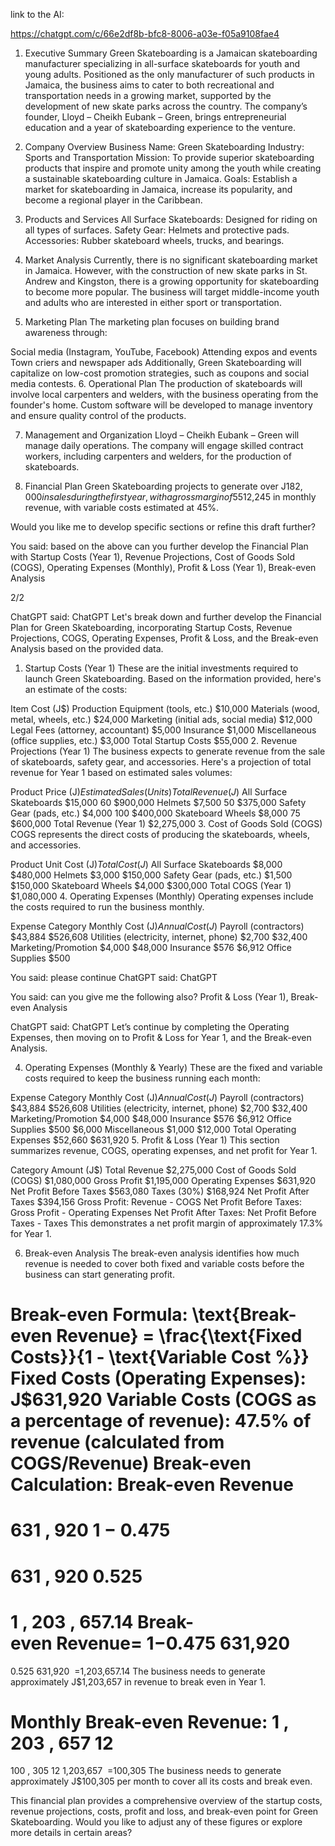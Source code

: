 link to the AI:

https://chatgpt.com/c/66e2df8b-bfc8-8006-a03e-f05a9108fae4


1. Executive Summary
Green Skateboarding is a Jamaican skateboarding manufacturer specializing in all-surface skateboards for youth and young adults. Positioned as the only manufacturer of such products in Jamaica, the business aims to cater to both recreational and transportation needs in a growing market, supported by the development of new skate parks across the country. The company’s founder, Lloyd – Cheikh Eubank – Green, brings entrepreneurial education and a year of skateboarding experience to the venture.

2. Company Overview
Business Name: Green Skateboarding
Industry: Sports and Transportation
Mission: To provide superior skateboarding products that inspire and promote unity among the youth while creating a sustainable skateboarding culture in Jamaica.
Goals: Establish a market for skateboarding in Jamaica, increase its popularity, and become a regional player in the Caribbean.

3. Products and Services
All Surface Skateboards: Designed for riding on all types of surfaces.
Safety Gear: Helmets and protective pads.
Accessories: Rubber skateboard wheels, trucks, and bearings.
4. Market Analysis
Currently, there is no significant skateboarding market in Jamaica. However, with the construction of new skate parks in St. Andrew and Kingston, there is a growing opportunity for skateboarding to become more popular. The business will target middle-income youth and adults who are interested in either sport or transportation.

5. Marketing Plan
The marketing plan focuses on building brand awareness through:

Social media (Instagram, YouTube, Facebook)
Attending expos and events
Town criers and newspaper ads
Additionally, Green Skateboarding will capitalize on low-cost promotion strategies, such as coupons and social media contests.
6. Operational Plan
The production of skateboards will involve local carpenters and welders, with the business operating from the founder's home. Custom software will be developed to manage inventory and ensure quality control of the products.

7. Management and Organization
Lloyd – Cheikh Eubank – Green will manage daily operations. The company will engage skilled contract workers, including carpenters and welders, for the production of skateboards.

8. Financial Plan
Green Skateboarding projects to generate over J$182,000 in sales during the first year, with a gross margin of 55%. The business expects to reach a net profit of 5.92% by the end of Year 1, with further growth in the following years. The business's breakeven point is J$12,245 in monthly revenue, with variable costs estimated at 45%.

Would you like me to develop specific sections or refine this draft further?



You said:
based on the above can you further develop the Financial Plan with Startup Costs (Year 1), Revenue Projections, Cost of Goods Sold (COGS), Operating Expenses (Monthly),
Profit & Loss (Year 1), Break-even Analysis




2/2

ChatGPT said:
ChatGPT
Let's break down and further develop the Financial Plan for Green Skateboarding, incorporating Startup Costs, Revenue Projections, COGS, Operating Expenses, Profit & Loss, and the Break-even Analysis based on the provided data.

1. Startup Costs (Year 1)
These are the initial investments required to launch Green Skateboarding. Based on the information provided, here's an estimate of the costs:

Item	Cost (J$)
Production Equipment (tools, etc.)	$10,000
Materials (wood, metal, wheels, etc.)	$24,000
Marketing (initial ads, social media)	$12,000
Legal Fees (attorney, accountant)	$5,000
Insurance	$1,000
Miscellaneous (office supplies, etc.)	$3,000
Total Startup Costs	$55,000
2. Revenue Projections (Year 1)
The business expects to generate revenue from the sale of skateboards, safety gear, and accessories. Here's a projection of total revenue for Year 1 based on estimated sales volumes:

Product	Price (J$)	Estimated Sales (Units)	Total Revenue (J$)
All Surface Skateboards	$15,000	60	$900,000
Helmets	$7,500	50	$375,000
Safety Gear (pads, etc.)	$4,000	100	$400,000
Skateboard Wheels	$8,000	75	$600,000
Total Revenue (Year 1)			$2,275,000
3. Cost of Goods Sold (COGS)
COGS represents the direct costs of producing the skateboards, wheels, and accessories.

Product	Unit Cost (J$)	Total Cost (J$)
All Surface Skateboards	$8,000	$480,000
Helmets	$3,000	$150,000
Safety Gear (pads, etc.)	$1,500	$150,000
Skateboard Wheels	$4,000	$300,000
Total COGS (Year 1)		$1,080,000
4. Operating Expenses (Monthly)
Operating expenses include the costs required to run the business monthly.

Expense Category	Monthly Cost (J$)	Annual Cost (J$)
Payroll (contractors)	$43,884	$526,608
Utilities (electricity, internet, phone)	$2,700	$32,400
Marketing/Promotion	$4,000	$48,000
Insurance	$576	$6,912
Office Supplies	$500	



You said:
please continue
ChatGPT said:
ChatGPT



You said:
can you give me the following also?
Profit & Loss (Year 1), Break-even Analysis


ChatGPT said:
ChatGPT
Let’s continue by completing the Operating Expenses, then moving on to Profit & Loss for Year 1, and the Break-even Analysis.

4. Operating Expenses (Monthly & Yearly)
These are the fixed and variable costs required to keep the business running each month:

Expense Category	Monthly Cost (J$)	Annual Cost (J$)
Payroll (contractors)	$43,884	$526,608
Utilities (electricity, internet, phone)	$2,700	$32,400
Marketing/Promotion	$4,000	$48,000
Insurance	$576	$6,912
Office Supplies	$500	$6,000
Miscellaneous	$1,000	$12,000
Total Operating Expenses	$52,660	$631,920
5. Profit & Loss (Year 1)
This section summarizes revenue, COGS, operating expenses, and net profit for Year 1.

Category	Amount (J$)
Total Revenue	$2,275,000
Cost of Goods Sold (COGS)	$1,080,000
Gross Profit	$1,195,000
Operating Expenses	$631,920
Net Profit Before Taxes	$563,080
Taxes (30%)	$168,924
Net Profit After Taxes	$394,156
Gross Profit: Revenue - COGS
Net Profit Before Taxes: Gross Profit - Operating Expenses
Net Profit After Taxes: Net Profit Before Taxes - Taxes
This demonstrates a net profit margin of approximately 17.3% for Year 1.

6. Break-even Analysis
The break-even analysis identifies how much revenue is needed to cover both fixed and variable costs before the business can start generating profit.

Break-even Formula:
\text{Break-even Revenue} = \frac{\text{Fixed Costs}}{1 - \text{Variable Cost %}}
Fixed Costs (Operating Expenses): J$631,920
Variable Costs (COGS as a percentage of revenue): 47.5% of revenue (calculated from COGS/Revenue)
Break-even Calculation:
Break-even Revenue
=
631
,
920
1
−
0.475
=
631
,
920
0.525
=
1
,
203
,
657.14
Break-even Revenue= 
1−0.475
631,920
​
 = 
0.525
631,920
​
 =1,203,657.14
The business needs to generate approximately J$1,203,657 in revenue to break even in Year 1.

Monthly Break-even Revenue:
1
,
203
,
657
12
=
100
,
305
12
1,203,657
​
 =100,305
The business needs to generate approximately J$100,305 per month to cover all its costs and break even.

This financial plan provides a comprehensive overview of the startup costs, revenue projections, costs, profit and loss, and break-even point for Green Skateboarding. Would you like to adjust any of these figures or explore more details in certain areas?






